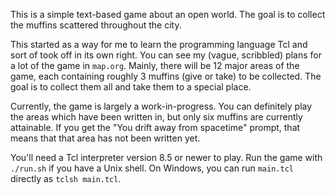 
This is a simple text-based game about an open world. The goal is to
collect the muffins scattered throughout the city.

This started as a way for me to learn the programming language Tcl and
sort of took off in its own right. You can see my (vague, scribbled)
plans for a lot of the game in `map.org`. Mainly, there will be 12
major areas of the game, each containing roughly 3 muffins (give or
take) to be collected. The goal is to collect them all and take them
to a special place.

Currently, the game is largely a work-in-progress. You can definitely
play the areas which have been written in, but only six muffins are
currently attainable. If you get the "You drift away from spacetime"
prompt, that means that that area has not been written yet.

You'll need a Tcl interpreter version 8.5 or newer to play. Run the
game with `./run.sh` if you have a Unix shell. On Windows, you can run
`main.tcl` directly as `tclsh main.tcl`.

